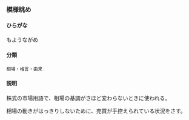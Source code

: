 <div style="display:none;">

## [あ行](securities-terms?id=あ行)
## [か行](securities-terms?id=か行)
## [さ行](securities-terms?id=さ行)
## [た行](securities-terms?id=た行)
## [な行](securities-terms?id=な行)
## [は行](securities-terms?id=は行)
## [ま行](securities-terms?id=ま行)

</div>

### 模様眺め

#### ひらがな

もようながめ

#### 分類

`相場・格言・由来`

#### 説明

株式の市場用語で、相場の基調がさほど変わらないときに使われる。
相場の動きがはっきりしないために、売買が手控えられている状況をさす。

<div style="display:none;">

## [や行](securities-terms?id=や行)
## [ら行](securities-terms?id=ら行)
## [わ行](securities-terms?id=わ行)
## [英数字・記号](securities-terms?id=英数字・記号)

</div>

